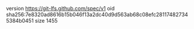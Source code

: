 version https://git-lfs.github.com/spec/v1
oid sha256:7e8320ad8616b15b046f13a2dc40d9d563ab68c08efc281174827345384b0451
size 1455
